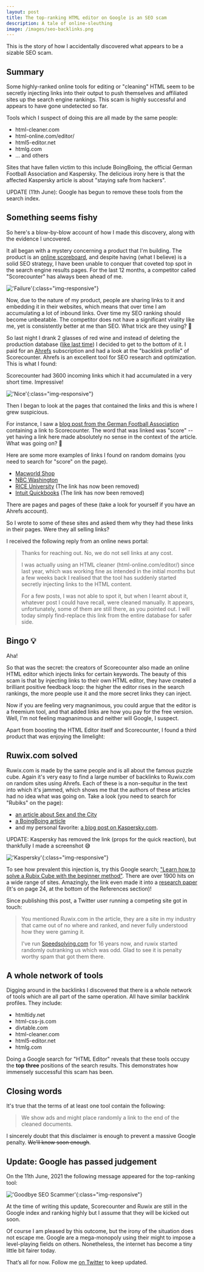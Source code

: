 ```yaml
---
layout: post
title: The top-ranking HTML editor on Google is an SEO scam
description: A tale of online-sleuthing
image: /images/seo-backlinks.png
---
```



This is the story of how I accidentally discovered what appears to be a sizable SEO scam.

## Summary
Some highly-ranked online tools for editing or "cleaning" HTML seem to be secretly injecting links into their output to push themselves and 
affiliated sites up the search engine rankings. This scam is highly successful and appears to have gone undetected so far.

Tools which I suspect of doing this are all made by the same people:

* html-cleaner.com
* html-online.com/editor/
* html5-editor.net
* htmlg.com
* ... and others

Sites that have fallen victim to this include BoingBoing, the official German Football Association and Kaspersky. The delicious irony here is that the affected Kaspersky article is about "staying safe from hackers".  

UPDATE (11th June): Google has begun to remove these tools from the search index.

## Something seems fishy

So here's a blow-by-blow account of how I made this discovery, along with the evidence I uncovered.

It all began with a mystery concerning a product that I'm building. The product is an [online scoreboard](https://keepthescore.co/), and despite having (what I believe) is a solid SEO strategy, I have been unable to conquer that coveted top spot in the search engine results pages. For the last 12 months, a competitor called "Scorecounter" has always been ahead of me.

!['Failure'](/images/seo-google-serp.png){:class="img-responsive"}

Now, due to the nature of my product, people are sharing links to it and embedding it in their websites, which means that over time I am accumulating a lot of inbound links. Over time my SEO ranking should become unbeatable. The competitor does not have a significant virality like me, yet is consistently better at me than SEO. What trick are they using? 🤔

So last night I drank 2 glasses of red wine and instead of deleting the production database ([like last time](https://keepthescore.co/blog/posts/deleting_the_production_database/)) I decided to get to the bottom of it. I paid for an [Ahrefs](https://ahrefs.com/) subscription and had a look at the "backlink profile" of Scorecounter. Ahrefs is an excellent tool for SEO research and optimization. This is what I found:

Scorecounter had 3600 incoming links which it had accumulated in a very short time. Impressive! 

!['Nice'](/images/seo-backlinks.png){:class="img-responsive"}

Then I began to look at the pages that contained the links and this is where I grew suspicious.

For instance, I saw a [blog post from the German Football Association](https://www.dfb.de/en/news/detail/loew-ter-stegen-will-be-in-goal-225988/?no_cache=1) containing a link to Scorecounter. The word that was linked was "score" -- yet having a link here made absolutely no sense in the context of the article. What was going on? 🤔

Here are some more examples of links I found on random domains (you need to search for "score" on the page). 

* [Macworld Shop](https://shop.macworld.com/sales/lenovo-mirage-ar-ar-7562b-headset-4-3-display-marvel-dimension-of-heroes-new)
* [NBC Washington](https://www.nbcwashington.com/news/sports/nbcsports/lars-eller-says-tom-wilsons-hits-in-scrum-with-rangers-werent-a-big-deal/2660863/)
* [RICE University](https://csweb.rice.edu/academics/graduate-programs/online-mds/faqs) (The link has now been removed)
* [Intuit Quickbooks](https://quickbooks.intuit.com/au/quickbooks-online-accountant/package-offer/terms/) (The link has now been removed)


There are pages and pages of these (take a look for yourself if you have an Ahrefs account). 

So I wrote to some of these sites and asked them why they had these links in their pages. Were they all selling links?

I received the following reply from an online news portal: 

>Thanks for reaching out. No, we do not sell links at any cost. 
>
>I was actually using an HTML cleaner (html-online.com/editor/) since last year, which was working fine as intended in the initial months but a few weeks back I realised that the tool has suddenly started secretly injecting links to the HTML content.
> 
>For a few posts, I was not able to spot it, but when I learnt about it, whatever post I could have recall, were cleaned manually. It appears, unfortunately, some of them are still there, as you pointed out. I will today simply find-replace this link from the entire database for safer side.

## Bingo 💡

Aha! 

So that was the secret: the creators of Scorecounter also made an online HTML editor which injects links for certain keywords. The beauty of this scam is that by injecting links to their own HTML editor, they have created a brilliant positive feedback loop: the higher the editor rises in the search rankings, the more people use it and the more secret links they can inject.

Now if you are feeling very magnanimous, you could argue that the editor is a freemium tool, and that added links are how you pay for the free version. Well, I'm not feeling magnanimous and neither will Google, I suspect.

Apart from boosting the HTML Editor itself and Scorecounter, I found a third product that was enjoying the limelight:

## Ruwix.com solved
Ruwix.com is made by the same people and is all about the famous puzzle cube. Again it's very easy to find a large number of backlinks to Ruwix.com on random sites using Ahrefs. Each of these is a non-sequitur in the text into which it's jammed, which shows me that the authors of these articles had no idea what was going on. Take a look (you need to search for "Rubiks" on the page):

* [an article about Sex and the City](https://www.complex.com/pop-culture/2018/02/kim-cattrall-tells-sarah-jessica-parker-stop-exploiting-tragedy)
* [a BoingBoing article](https://boingboing.net/2017/06/27/a-review-of-cosmic-trigger-a.html)
* and my personal favorite: [a blog post on Kaspersky.com](https://www.kaspersky.com/resource-center/threats/coronavirus-how-to-stay-safe-hackers-scammers).

UPDATE: Kaspersky has removed the link (props for the quick reaction), but thankfully I made a screenshot 😅

!['Kaspersky'](/images/seo-kaspersky.png){:class="img-responsive"}

To see how prevalent this injection is, try this Google search; ["Learn how to solve a Rubix Cube with the beginner method"](https://www.google.com/search?q=%22Learn+how+to+solve+a+Rubix+Cube+with+the+beginner+method%22). There are over 1900 hits on a wide range of sites. Amazingly, the link even made it into a [research paper](https://www.researchsquare.com/article/rs-8615/v1) (It's on page 24, at the bottom of the References section)!

Since publishing this post, a Twitter user running a competing site got in touch:

> You mentioned Ruwix.com in the article, they are a site in my industry that came out of no where and ranked, and never fully understood how they were gaming it. 
> 
> I've run [Speedsolving.com](https://speedsolving.com) for 16 years now, and ruwix started randomly outranking us which was odd.  Glad to see it is penalty worthy spam that got them there.

## A whole network of tools
Digging around in the backlinks I discovered that there is a whole network of tools which are all part of the same operation. All have similar backlink profiles. They include:

* htmltidy.net
* html-css-js.com
* divtable.com
* html-cleaner.com
* html5-editor.net
* htmlg.com

Doing a Google search for "HTML Editor" reveals that these tools occupy the **top three** positions of the search results. This demonstrates how immensely successful this scam has been.

## Closing words

It's true that the terms of at least one tool contain the following:

> We show ads and might place randomly a link to the end of the cleaned documents.

I sincerely doubt that this disclaimer is enough to prevent a massive Google penalty.  ~~We'll know soon enough~~. 

## Update: Google has passed judgement

On the 11th June, 2021 the following message appeared for the top-ranking tool:

!['Goodbye SEO Scammer'](/images/seo-goodbye-scammer.png){:class="img-responsive"}

At the time of writing this update, Scorecounter and Ruwix are still in the Google index and ranking highly but I assume that they will be kicked out soon.

Of course I am pleased by this outcome, but the irony of the situation does not escape me. Google are a mega-monopoly using their might to impose a level-playing fields on others. Nonetheless, the internet has become a tiny little bit fairer today.

That’s all for now. Follow me [on Twitter](https://twitter.com/wrede) to keep updated.